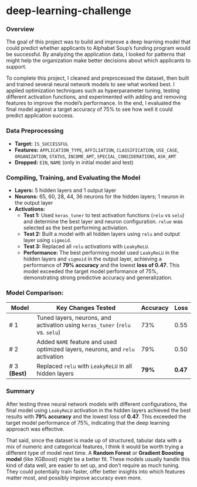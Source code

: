 # deep-learning-challenge

### Overview
The goal of this project was to build and improve a deep learning model that could predict whether applicants to Alphabet Soup’s funding program would be successful. By analyzing the application data, I looked for patterns that might help the organization make better decisions about which applicants to support.

To complete this project, I cleaned and preprocessed the dataset, then built and trained several neural network models to see what worked best. I applied optimization techniques such as hyperparameter tuning, testing different activation functions, and experimented with adding and removing features to improve the model’s performance. In the end, I evaluated the final model against a target accuracy of 75% to see how well it could predict application success.

### Data Preprocessing
- **Target:** `IS_SUCCESSFUL` 
- **Features:** `APPLICATION_TYPE`,	`AFFILIATION`, `CLASSIFICATION`, `USE_CASE`, `ORGANIZATION`, `STATUS`, `INCOME_AMT`, `SPECIAL_CONSIDERATIONS`, `ASK_AMT`	
- **Dropped:** `EIN`, `NAME` (only in initial model and test)

### Compiling, Training, and Evaluating the Model
- **Layers:** 5 hidden layers and 1 output layer
- **Neurons:** 65, 60, 28, 44, 36 neurons for the hidden layers; 1 neuron in the output layer
- **Activations:** 
    - **Test 1:** Used `keras_tuner` to test activation functions (`relu` vs `selu`) and determine the best layer and neuron configuration. `relue` was selected as the best performing activiation.
     - **Test 2:** Built a model with all hidden layers using `relu` and output layer using `sigmoid`.
     - **Test 3:** Replaced all `relu` activations with `LeakyReLU`.
     - **Performance:**  The best performing model used `LeakyReLU` in the hidden layers and `sigmoid` in the output layer,  achieving a performance of **79% accuracy** and the lowest **loss of 0.47**. This model exceeded the target model performance of 75%, demonstrating strong predictive accuracy and generalization. 

### Model Comparison:

| Model       | Key Changes Tested                                 | Accuracy | Loss |
|---------------|----------------------------------------------------|----------|------|
| # 1        | Tuned layers, neurons, and activation using `keras_tuner` (`relu` vs. `selu`) | 73%  | 0.55 |
| # 2        | Added `NAME` feature and used optimized layers, neurons, and `relu` activation | 79% | 0.50 |
| # 3 **(Best)** | Replaced `relu` with `LeakyReLU` in all hidden layers | **79%** | **0.47** |

### Summary
After testing three neural network models with different configurations, the final model using `LeakyReLU` activation in the hidden layers achieved the best results with **79% accuracy** and the lowest loss of **0.47**. This exceeded the target model performance of 75%, indicating that the deep learning approach was effective.

That said, since the dataset is made up of structured, tabular data with a mix of numeric and categorical features, I think it would be worth trying a different type of model next time. A **Random Forest** or **Gradient Boosting model** (like XGBoost) might be a better fit. These models usually handle this kind of data well, are easier to set up, and don’t require as much tuning. They could potentially train faster, offer better insights into which features matter most, and possibly improve accuracy even more.
